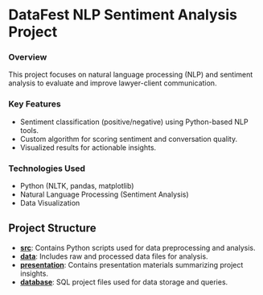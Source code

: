 # DataFest NLP Sentiment Analysis Project

### Overview
This project focuses on natural language processing (NLP) and sentiment analysis to evaluate and improve lawyer-client communication.

### Key Features
- Sentiment classification (positive/negative) using Python-based NLP tools.
- Custom algorithm for scoring sentiment and conversation quality.
- Visualized results for actionable insights.

### Technologies Used
- Python (NLTK, pandas, matplotlib)
- Natural Language Processing (Sentiment Analysis)
- Data Visualization

## Project Structure

- **[src](src/)**: Contains Python scripts used for data preprocessing and analysis.
- **[data](data/)**: Includes raw and processed data files for analysis.
- **[presentation](presentation/)**: Contains presentation materials summarizing project insights.
- **[database](database/)**: SQL project files used for data storage and queries.



